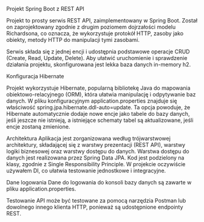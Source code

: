 Projekt Spring Boot z REST API

Projekt to prosty serwis REST API, zaimplementowany w Spring Boot. Został on zaprojektowany zgodnie z drugim poziomem dojrzałości modelu Richardsona, co oznacza, że wykorzystuje protokół HTTP, zasoby jako obiekty, metody HTTP do manipulacji tymi zasobami.

Serwis składa się z jednej encji i udostępnia podstawowe operacje CRUD (Create, Read, Update, Delete). Aby ułatwić uruchomienie i sprawdzenie działania projektu, skonfigurowana jest lekka baza danych in-memory h2.

Konfiguracja Hibernate

Projekt wykorzystuje Hibernate, popularną bibliotekę Java do mapowania obiektowo-relacyjnego (ORM), która ułatwia manipulację i odpytywanie baz danych. W pliku konfiguracyjnym application.properties znajduje się właściwość spring.jpa.hibernate.ddl-auto=update. Ta opcja powoduje, że Hibernate automatycznie dodaje nowe encje jako tabele do bazy danych, jeśli jeszcze nie istnieją, a istniejące schematy tabel są aktualizowane, jeśli encje zostaną zmienione. 

Architektura
Aplikacja jest zorganizowana według trójwarstwowej architektury, składającej się z warstwy prezentacji (REST API), warstwy logiki biznesowej oraz warstwy dostępu do danych. Warstwa dostępu do danych jest realizowana przez Spring Data JPA. Kod jest podzielony na klasy, zgodnie z Single Responsibility Principle. W projekcie oczywiście używałem DI, co ułatwia testowanie jednostkowe i integracyjne.

Dane logowania
Dane do logowania do konsoli bazy danych są zawarte w pliku application.properties.

Testowanie
API może być testowane za pomocą narzędzia Postman lub dowolnego innego klienta HTTP, ponieważ są udostępnione endpointy REST.
